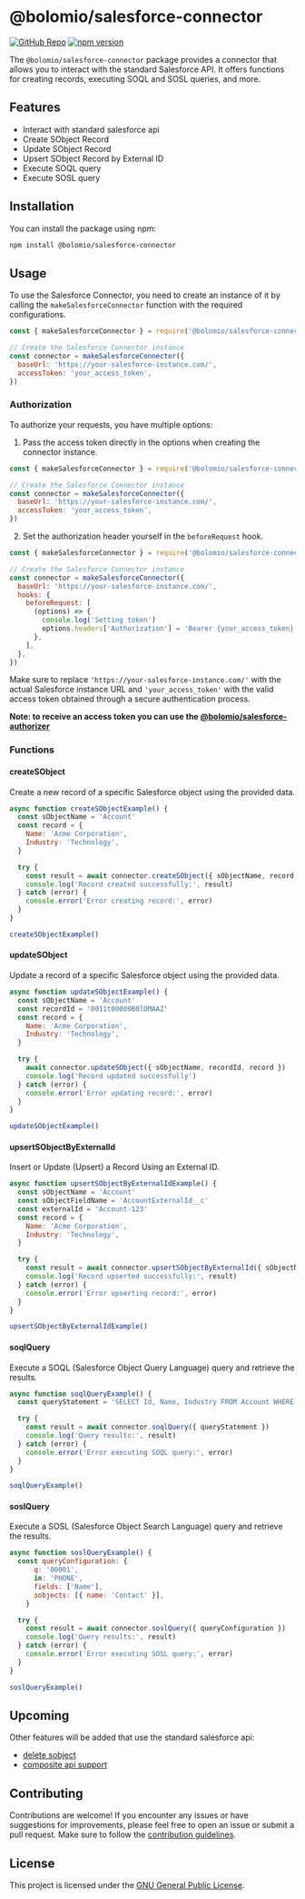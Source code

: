 # @bolomio/salesforce-connector

[![GitHub Repo](https://img.shields.io/badge/GitHub-Repository-blue?logo=github)](https://github.com/bolomio/salesforce-connector)
[![npm version](https://badge.fury.io/js/%40bolomio%2Fsalesforce-connector.svg)](https://www.npmjs.com/package/@bolomio/salesforce-connector)

The `@bolomio/salesforce-connector` package provides a connector that allows you to interact with the standard Salesforce API. It offers functions for creating records, executing SOQL and SOSL queries, and more.

## Features

- Interact with standard salesforce api
- Create SObject Record
- Update SObject Record
- Upsert SObject Record by External ID
- Execute SOQL query
- Execute SOSL query

## Installation

You can install the package using npm:

```bash
npm install @bolomio/salesforce-connector
```

## Usage

To use the Salesforce Connector, you need to create an instance of it by calling the `makeSalesforceConnector` function with the required configurations.

```javascript
const { makeSalesforceConnector } = require('@bolomio/salesforce-connector')

// Create the Salesforce Connector instance
const connector = makeSalesforceConnector({
  baseUrl: 'https://your-salesforce-instance.com/',
  accessToken: 'your_access_token',
})
```

### Authorization

To authorize your requests, you have multiple options:

1. Pass the access token directly in the options when creating the connector instance.

```javascript
const { makeSalesforceConnector } = require('@bolomio/salesforce-connector')

// Create the Salesforce Connector instance
const connector = makeSalesforceConnector({
  baseUrl: 'https://your-salesforce-instance.com/',
  accessToken: 'your_access_token',
})
```

2. Set the authorization header yourself in the `beforeRequest` hook.

```javascript
const { makeSalesforceConnector } = require('@bolomio/salesforce-connector')

// Create the Salesforce Connector instance
const connector = makeSalesforceConnector({
  baseUrl: 'https://your-salesforce-instance.com/',
  hooks: {
    beforeRequest: [
      (options) => {
        console.log('Setting token')
        options.headers['Authorization'] = 'Bearer {your_access_token}'
      },
    ],
  },
})
```

Make sure to replace `'https://your-salesforce-instance.com/'` with the actual Salesforce instance URL and `'your_access_token'` with the valid access token obtained through a secure authentication process.

**Note: to receive an access token you can use the [@bolomio/salesforce-authorizer](https://www.npmjs.com/package/@bolomio/salesforce-authorizer)**
### Functions

#### createSObject
Create a new record of a specific Salesforce object using the provided data.
```javascript
async function createSObjectExample() {
  const sObjectName = 'Account'
  const record = {
    Name: 'Acme Corporation',
    Industry: 'Technology',
  }

  try {
    const result = await connector.createSObject({ sObjectName, record })
    console.log('Record created successfully:', result)
  } catch (error) {
    console.error('Error creating record:', error)
  }
}

createSObjectExample()
```

#### updateSObject
Update a record of a specific Salesforce object using the provided data.
```javascript
async function updateSObjectExample() {
  const sObjectName = 'Account'
  const recordId = '0011t00000B0lOMAAZ'
  const record = {
    Name: 'Acme Corporation',
    Industry: 'Technology',
  }

  try {
    await connector.updateSObject({ sObjectName, recordId, record })
    console.log('Record updated successfully')
  } catch (error) {
    console.error('Error updating record:', error)
  }
}

updateSObjectExample()
```

#### upsertSObjectByExternalId
Insert or Update (Upsert) a Record Using an External ID.
```javascript
async function upsertSObjectByExternalIdExample() {
  const sObjectName = 'Account'
  const sObjectFieldName = 'AccountExternalId__c'
  const externalId = 'Account-123'
  const record = {
    Name: 'Acme Corporation',
    Industry: 'Technology',
  }

  try {
    const result = await connector.upsertSObjectByExternalId({ sObjectName, sObjectFieldName, externalId, record })
    console.log('Record upserted successfully:', result)
  } catch (error) {
    console.error('Error upserting record:', error)
  }
}

upsertSObjectByExternalIdExample()
```

#### soqlQuery
Execute a SOQL (Salesforce Object Query Language) query and retrieve the results.

```javascript
async function soqlQueryExample() {
  const queryStatement = 'SELECT Id, Name, Industry FROM Account WHERE Industry = \'Technology\''

  try {
    const result = await connector.soqlQuery({ queryStatement })
    console.log('Query results:', result)
  } catch (error) {
    console.error('Error executing SOQL query:', error)
  }
}

soqlQueryExample()
```


#### soslQuery
Execute a SOSL (Salesforce Object Search Language) query and retrieve the results.

```javascript
async function soslQueryExample() {
  const queryConfiguration: {
      q: '00001',
      in: 'PHONE',
      fields: ['Name'],
      sobjects: [{ name: 'Contact' }],
    }

  try {
    const result = await connector.soslQuery({ queryConfiguration })
    console.log('Query results:', result)
  } catch (error) {
    console.error('Error executing SOSL query:', error)
  }
}

soslQueryExample()

```

## Upcoming

Other features will be added that use the standard salesforce api:
- [delete sobject](https://developer.salesforce.com/docs/atlas.en-us.api_rest.meta/api_rest/dome_delete_record.htm)
- [composite api support](https://developer.salesforce.com/docs/atlas.en-us.api_rest.meta/api_rest/resources_composite_composite.htm)

## Contributing

Contributions are welcome! If you encounter any issues or have suggestions for improvements, please feel free to open an issue or submit a pull request. Make sure to follow the [contribution guidelines](./CONTRIBUTING.md).

## License

This project is licensed under the [GNU General Public License](LICENSE).
